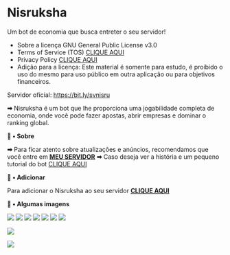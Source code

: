 # Nisruksha
 Um bot de economia que busca entreter o seu servidor!
 - Sobre a licença GNU General Public License v3.0
 - Terms of Service (TOS) [CLIQUE AQUI](https://github.com/Eman134/Nisruksha-Bot/blob/master/TOS.md)
 - Privacy Policy [CLIQUE AQUI](https://github.com/Eman134/Nisruksha-Bot/blob/master/PRIVACY.md)
 - Adição para a licença: Este material é somente para estudo, é proibido o uso do mesmo para uso público em outra aplicação ou para objetivos financeiros.

Servidor oficial: https://bit.ly/svnisru

**➡** Nisruksha é um bot que lhe proporciona uma jogabilidade completa de economia, onde você pode fazer apostas, abrir empresas e dominar o ranking global.

**💭 • Sobre**

**➡** Para ficar atento sobre atualizações e anúncios, recomendamos que você entre em [**MEU SERVIDOR**]()
**➡** Caso deseja ver a história e um pequeno tutorial do bot [CLIQUE AQUI](https://eman134.github.io/nisruksha)

**📩 • Adicionar**

Para adicionar o Nisruksha ao seu servidor [**CLIQUE AQUI**](https://discord.com/oauth2/authorize?client_id=763815343507505183&scope=bot&permissions=388160)

**🌆 • Algumas imagens**

![](readme-images/imagemmaquina.png)
![](readme-images/imagemmaquina2.png)
![](readme-images/imagemmineracao.png)
![](readme-images/imagemmineracao2armazem.png)
![](readme-images/imagemsaldo.png)
![](readme-images/imagemmochila.png)
![](readme-images/imagemmapa.png)

![](readme-images/imagempesca.png)

![](readme-images/imagemblackjack.png)
